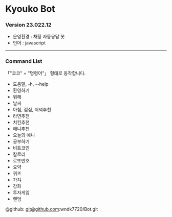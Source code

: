 # Kyouko Bot
### Version 23.022.12

- 운영환경 : 채팅 자동응답 봇
- 언어 : javascript

---

### Command List

 「"쿄코" + "명령어"」 형태로 동작합니다.

   - 도움말, -h, --help
   - 환영하기
   - 뭐해
   - 날씨
   - 아침, 점심, 저녁추천
   - 라면추천
   - 치킨추천
   - 애니추천
   - 오늘의 애니
   - 공부하기
   - 비트코인
   - 칼로리
   - 로또번호
   - 요약
   - 퀴즈
   - 가챠
   - 강화
   - 투자게임
   - 랜덤

@github: git@github.com:wndk7720/Bot.git
